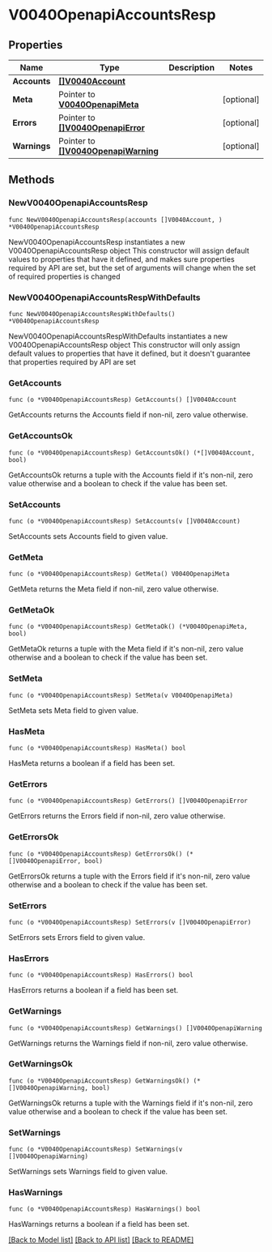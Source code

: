 # V0040OpenapiAccountsResp

## Properties

Name | Type | Description | Notes
------------ | ------------- | ------------- | -------------
**Accounts** | [**[]V0040Account**](V0040Account.md) |  | 
**Meta** | Pointer to [**V0040OpenapiMeta**](V0040OpenapiMeta.md) |  | [optional] 
**Errors** | Pointer to [**[]V0040OpenapiError**](V0040OpenapiError.md) |  | [optional] 
**Warnings** | Pointer to [**[]V0040OpenapiWarning**](V0040OpenapiWarning.md) |  | [optional] 

## Methods

### NewV0040OpenapiAccountsResp

`func NewV0040OpenapiAccountsResp(accounts []V0040Account, ) *V0040OpenapiAccountsResp`

NewV0040OpenapiAccountsResp instantiates a new V0040OpenapiAccountsResp object
This constructor will assign default values to properties that have it defined,
and makes sure properties required by API are set, but the set of arguments
will change when the set of required properties is changed

### NewV0040OpenapiAccountsRespWithDefaults

`func NewV0040OpenapiAccountsRespWithDefaults() *V0040OpenapiAccountsResp`

NewV0040OpenapiAccountsRespWithDefaults instantiates a new V0040OpenapiAccountsResp object
This constructor will only assign default values to properties that have it defined,
but it doesn't guarantee that properties required by API are set

### GetAccounts

`func (o *V0040OpenapiAccountsResp) GetAccounts() []V0040Account`

GetAccounts returns the Accounts field if non-nil, zero value otherwise.

### GetAccountsOk

`func (o *V0040OpenapiAccountsResp) GetAccountsOk() (*[]V0040Account, bool)`

GetAccountsOk returns a tuple with the Accounts field if it's non-nil, zero value otherwise
and a boolean to check if the value has been set.

### SetAccounts

`func (o *V0040OpenapiAccountsResp) SetAccounts(v []V0040Account)`

SetAccounts sets Accounts field to given value.


### GetMeta

`func (o *V0040OpenapiAccountsResp) GetMeta() V0040OpenapiMeta`

GetMeta returns the Meta field if non-nil, zero value otherwise.

### GetMetaOk

`func (o *V0040OpenapiAccountsResp) GetMetaOk() (*V0040OpenapiMeta, bool)`

GetMetaOk returns a tuple with the Meta field if it's non-nil, zero value otherwise
and a boolean to check if the value has been set.

### SetMeta

`func (o *V0040OpenapiAccountsResp) SetMeta(v V0040OpenapiMeta)`

SetMeta sets Meta field to given value.

### HasMeta

`func (o *V0040OpenapiAccountsResp) HasMeta() bool`

HasMeta returns a boolean if a field has been set.

### GetErrors

`func (o *V0040OpenapiAccountsResp) GetErrors() []V0040OpenapiError`

GetErrors returns the Errors field if non-nil, zero value otherwise.

### GetErrorsOk

`func (o *V0040OpenapiAccountsResp) GetErrorsOk() (*[]V0040OpenapiError, bool)`

GetErrorsOk returns a tuple with the Errors field if it's non-nil, zero value otherwise
and a boolean to check if the value has been set.

### SetErrors

`func (o *V0040OpenapiAccountsResp) SetErrors(v []V0040OpenapiError)`

SetErrors sets Errors field to given value.

### HasErrors

`func (o *V0040OpenapiAccountsResp) HasErrors() bool`

HasErrors returns a boolean if a field has been set.

### GetWarnings

`func (o *V0040OpenapiAccountsResp) GetWarnings() []V0040OpenapiWarning`

GetWarnings returns the Warnings field if non-nil, zero value otherwise.

### GetWarningsOk

`func (o *V0040OpenapiAccountsResp) GetWarningsOk() (*[]V0040OpenapiWarning, bool)`

GetWarningsOk returns a tuple with the Warnings field if it's non-nil, zero value otherwise
and a boolean to check if the value has been set.

### SetWarnings

`func (o *V0040OpenapiAccountsResp) SetWarnings(v []V0040OpenapiWarning)`

SetWarnings sets Warnings field to given value.

### HasWarnings

`func (o *V0040OpenapiAccountsResp) HasWarnings() bool`

HasWarnings returns a boolean if a field has been set.


[[Back to Model list]](../README.md#documentation-for-models) [[Back to API list]](../README.md#documentation-for-api-endpoints) [[Back to README]](../README.md)


